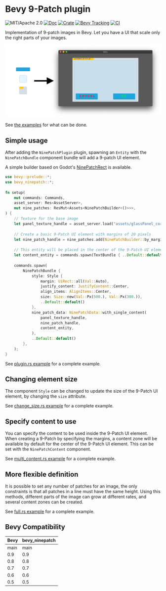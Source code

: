 # Bevy 9-Patch plugin

![MIT/Apache 2.0](https://img.shields.io/badge/license-MIT%2FApache-blue.svg)
[![Doc](https://docs.rs/bevy_ninepatch/badge.svg)](https://docs.rs/bevy_ninepatch)
[![Crate](https://img.shields.io/crates/v/bevy_ninepatch.svg)](https://crates.io/crates/bevy_ninepatch)
[![Bevy Tracking](https://img.shields.io/badge/Bevy%20tracking-main-lightblue)](https://github.com/bevyengine/bevy/blob/main/docs/plugins_guidelines.md#main-branch-tracking)
[![CI](https://github.com/vleue/bevy_ninepatch/actions/workflows/ci.yaml/badge.svg)](https://github.com/vleue/bevy_ninepatch/actions/workflows/ci.yaml)

Implementation of 9-patch images in Bevy. Let you have a UI that scale only the right parts of your images.

![9 patch example](./result.png)

See [the examples](https://github.com/vleue/bevy_ninepatch/tree/main/examples) for what can be done.

## Simple usage

After adding the `NinePatchPlugin` plugin, spawning an `Entity` with the `NinePatchBundle` component bundle will add a 9-patch UI element.

A simple builder based on Godot's [NinePatchRect](https://docs.godotengine.org/en/3.2/classes/class_ninepatchrect.html) is available.

```rust
use bevy::prelude::*;
use bevy_ninepatch::*;

fn setup(
    mut commands: Commands,
    asset_server: Res<AssetServer>,
    mut nine_patches: ResMut<Assets<NinePatchBuilder<()>>>,
) {
    // Texture for the base image
    let panel_texture_handle = asset_server.load("assets/glassPanel_corners.png");

    // Create a basic 9-Patch UI element with margins of 20 pixels
    let nine_patch_handle = nine_patches.add(NinePatchBuilder::by_margins(20, 20, 20, 20));

    // This entity will be placed in the center of the 9-Patch UI element
    let content_entity = commands.spawn(TextBundle { ..Default::default() }).id();

    commands.spawn(
        NinePatchBundle {
            style: Style {
                margin: UiRect::all(Val::Auto),
                justify_content: JustifyContent::Center,
                align_items: AlignItems::Center,
                size: Size::new(Val::Px(500.), Val::Px(300.)),
                ..Default::default()
            },
            nine_patch_data: NinePatchData::with_single_content(
                panel_texture_handle,
                nine_patch_handle,
                content_entity,
            ),
            ..Default::default()
        },
    );
}
```

See [plugin.rs example](https://github.com/vleue/bevy_ninepatch/blob/main/examples/plugin.rs) for a complete example.

## Changing element size

The component `Style` can be changed to update the size of the 9-Patch UI element, by changing the `size` attribute.

See [change_size.rs example](https://github.com/vleue/bevy_ninepatch/blob/main/examples/change_size.rs) for a complete example.

## Specify content to use

You can specify the content to be used inside the 9-Patch UI element. When creating a 9-Patch by specifying the margins, a content zone will be available by default for the center of the 9-Patch UI element. This can be set with the `NinePatchContent` component.

See [multi_content.rs example](https://github.com/vleue/bevy_ninepatch/blob/main/examples/content.rs) for a complete example.

## More flexible definition

It is possible to set any number of patches for an image, the only constraints is that all patches in a line must have the same height. Using this methods, different parts of the image can grow at different rates, and several content zones can be created.

See [full.rs example](https://github.com/vleue/bevy_ninepatch/blob/main/examples/full.rs) for a complete example.

## Bevy Compatibility

|Bevy|bevy_ninepatch|
|---|---|
|main|main|
|0.9|0.9|
|0.8|0.8|
|0.7|0.7|
|0.6|0.6|
|0.5|0.5|
